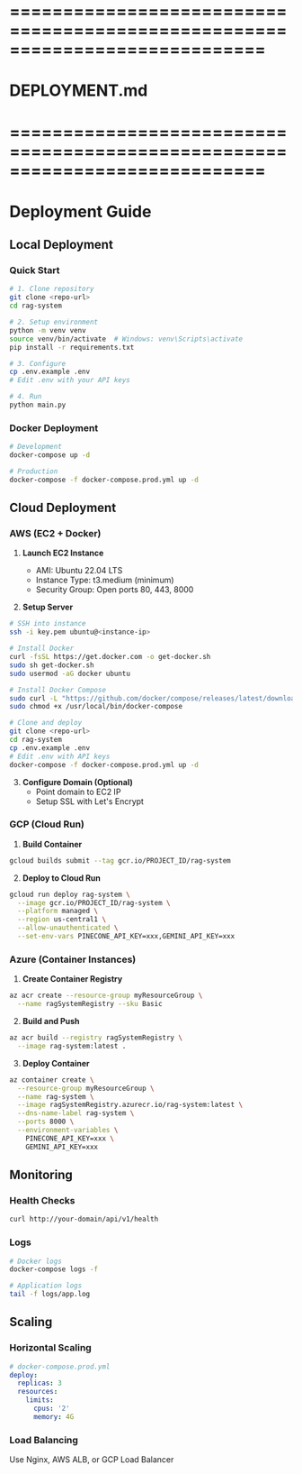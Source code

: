 # ============================================================================
# DEPLOYMENT.md
# ============================================================================
# Deployment Guide

## Local Deployment

### Quick Start
```bash
# 1. Clone repository
git clone <repo-url>
cd rag-system

# 2. Setup environment
python -m venv venv
source venv/bin/activate  # Windows: venv\Scripts\activate
pip install -r requirements.txt

# 3. Configure
cp .env.example .env
# Edit .env with your API keys

# 4. Run
python main.py
```

### Docker Deployment
```bash
# Development
docker-compose up -d

# Production
docker-compose -f docker-compose.prod.yml up -d
```

## Cloud Deployment

### AWS (EC2 + Docker)

1. **Launch EC2 Instance**
   - AMI: Ubuntu 22.04 LTS
   - Instance Type: t3.medium (minimum)
   - Security Group: Open ports 80, 443, 8000

2. **Setup Server**
```bash
# SSH into instance
ssh -i key.pem ubuntu@<instance-ip>

# Install Docker
curl -fsSL https://get.docker.com -o get-docker.sh
sudo sh get-docker.sh
sudo usermod -aG docker ubuntu

# Install Docker Compose
sudo curl -L "https://github.com/docker/compose/releases/latest/download/docker-compose-$(uname -s)-$(uname -m)" -o /usr/local/bin/docker-compose
sudo chmod +x /usr/local/bin/docker-compose

# Clone and deploy
git clone <repo-url>
cd rag-system
cp .env.example .env
# Edit .env with API keys
docker-compose -f docker-compose.prod.yml up -d
```

3. **Configure Domain (Optional)**
   - Point domain to EC2 IP
   - Setup SSL with Let's Encrypt

### GCP (Cloud Run)

1. **Build Container**
```bash
gcloud builds submit --tag gcr.io/PROJECT_ID/rag-system
```

2. **Deploy to Cloud Run**
```bash
gcloud run deploy rag-system \
  --image gcr.io/PROJECT_ID/rag-system \
  --platform managed \
  --region us-central1 \
  --allow-unauthenticated \
  --set-env-vars PINECONE_API_KEY=xxx,GEMINI_API_KEY=xxx
```

### Azure (Container Instances)

1. **Create Container Registry**
```bash
az acr create --resource-group myResourceGroup \
  --name ragSystemRegistry --sku Basic
```

2. **Build and Push**
```bash
az acr build --registry ragSystemRegistry \
  --image rag-system:latest .
```

3. **Deploy Container**
```bash
az container create \
  --resource-group myResourceGroup \
  --name rag-system \
  --image ragSystemRegistry.azurecr.io/rag-system:latest \
  --dns-name-label rag-system \
  --ports 8000 \
  --environment-variables \
    PINECONE_API_KEY=xxx \
    GEMINI_API_KEY=xxx
```

## Monitoring

### Health Checks
```bash
curl http://your-domain/api/v1/health
```

### Logs
```bash
# Docker logs
docker-compose logs -f

# Application logs
tail -f logs/app.log
```

## Scaling

### Horizontal Scaling
```yaml
# docker-compose.prod.yml
deploy:
  replicas: 3
  resources:
    limits:
      cpus: '2'
      memory: 4G
```

### Load Balancing
Use Nginx, AWS ALB, or GCP Load Balancer